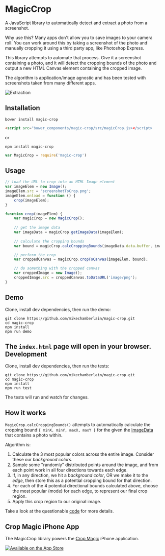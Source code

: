 MagicCrop
=========

A JavaScript library to automatically detect and extract a photo from a screenshot.

Why use this? Many apps don't allow you to save images to your camera roll. You can work around this by taking a screenshot of the photo and manually cropping it using a third party app, like Photoshop Express.

This library attempts to automate that process.  Give it a screenshot containing a photo, and it will detect the cropping bounds of the photo and output a new HTML Canvas element containing the cropped image.

The algorithm is application/image agnostic and has been tested with screenshots taken from many different apps.

![Extraction](https://raw.githubusercontent.com/mikechamberlain/magic-crop/master/test/images/extracted.jpg)

Installation
------------
```shell
bower install magic-crop
```
 
```html
<script src="bower_components/magic-crop/src/magicCrop.js></script>
```

or

```shell
npm install magic-crop
```

```javascript
var MagicCrop = require('magic-crop')
```

Usage
-----

```javascript
// load the URL to crop into an HTML Image element
var imageElem = new Image();
imageElem.src = 'screenshotToCrop.png';
imageElem.onload = function () {
    crop(imageElem);
}

function crop(imageElem) {
    var magicCrop = new MagicCrop();
        
    // get the image data
    var imageData = magicCrop.getImageData(imageElem);
    
    // calculate the cropping bounds
    var bound = magicCrop.calcCroppingBounds(imageData.data.buffer, imageData.width, imageData.height);

    // perform the crop
    var croppedCanvas = magicCrop.cropToCanvas(imageElem, bound);

    // do something with the cropped canvas
    var croppedImage = new Image();
    croppedImage.src = croppedCanvas.toDataURL('image/png');
}
```
Demo
----
Clone, install dev dependencies, then run the demo:

```shell
git clone https://github.com/mikechamberlain/magic-crop.git
cd magic-crop
npm install
npm run demo
```

The `index.html` page will open in your browser.
Development
-----------
Clone, install dev dependencies, then run the tests:

```shell
git clone https://github.com/mikechamberlain/magic-crop.git
cd magic-crop
npm install
npm run test
```
The tests will run and watch for changes.

How it works
------------
`MagicCrop.calcCroppingBounds()` attempts to automatically calculate the cropping bound `{ minX, minY, maxX, maxY }`
for the given the [ImageData](https://developer.mozilla.org/en/docs/Web/API/ImageData) that contains a photo within.

Algorithm is:
 1. Calculate the 3 most popular colors across the entire image. Consider these our *background colors*.
 2. Sample some "randomly" distributed points around the image, and from each point work in all four directions towards each edge.
 3. If, in any direction, we hit a *background color*, OR we make it to the *edge*, then store this as a potential cropping bound for that direction.
 4. For each of the 4 potential directional bounds calculated above, choose the most popular (mode) for each edge, to represent our final crop region.
 5. Apply this crop region to our original image.
 
Take a look at the questionable [code](https://github.com/mikechamberlain/magic-crop/blob/master/src/magicCrop.js) for more details.
    
Crop Magic iPhone App
---------------------
The MagicCrop library powers the [Crop Magic](https://itunes.apple.com/us/app/crop-magic/id1061397658?mt=8) iPhone application.

[![Available on the App Store](https://raw.githubusercontent.com/mikechamberlain/magic-crop/master/test/images/app-store.png)](https://itunes.apple.com/us/app/crop-magic/id1061397658?mt=8)

 
